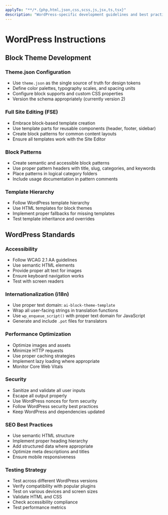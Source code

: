 ```yaml
---
applyTo: "**/*.{php,html,json,css,scss,js,jsx,ts,tsx}"
description: "WordPress-specific development guidelines and best practices"
---
```


# WordPress Instructions

## Block Theme Development

### Theme.json Configuration
- Use `theme.json` as the single source of truth for design tokens
- Define color palettes, typography scales, and spacing units
- Configure block supports and custom CSS properties
- Version the schema appropriately (currently version 2)

### Full Site Editing (FSE)
- Embrace block-based template creation
- Use template parts for reusable components (header, footer, sidebar)
- Create block patterns for common content layouts
- Ensure all templates work with the Site Editor

### Block Patterns
- Create semantic and accessible block patterns
- Use proper pattern headers with title, slug, categories, and keywords
- Place patterns in logical category folders
- Include usage documentation in pattern comments

### Template Hierarchy
- Follow WordPress template hierarchy
- Use HTML templates for block themes
- Implement proper fallbacks for missing templates
- Test template inheritance and overrides

## WordPress Standards

### Accessibility
- Follow WCAG 2.1 AA guidelines
- Use semantic HTML elements
- Provide proper alt text for images
- Ensure keyboard navigation works
- Test with screen readers

### Internationalization (i18n)
- Use proper text domain: `ai-block-theme-template`
- Wrap all user-facing strings in translation functions
- Use `wp_enqueue_script()` with proper text domain for JavaScript
- Generate and include `.pot` files for translators

### Performance Optimization
- Optimize images and assets
- Minimize HTTP requests
- Use proper caching strategies
- Implement lazy loading where appropriate
- Monitor Core Web Vitals

### Security
- Sanitize and validate all user inputs
- Escape all output properly
- Use WordPress nonces for form security
- Follow WordPress security best practices
- Keep WordPress and dependencies updated

### SEO Best Practices
- Use semantic HTML structure
- Implement proper heading hierarchy
- Add structured data where appropriate
- Optimize meta descriptions and titles
- Ensure mobile responsiveness

### Testing Strategy
- Test across different WordPress versions
- Verify compatibility with popular plugins
- Test on various devices and screen sizes
- Validate HTML and CSS
- Check accessibility compliance
- Test performance metrics